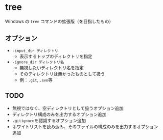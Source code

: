 # tree
Windows の `tree` コマンドの拡張版（を目指したもの）

## オプション

- `-input_dir ディレクトリ`
  + 表示するトップのディレクトリを指定
- `-ignore_dir ディレクトリ名`
  + 無視したいディレクトリ名を指定
  + そのディレクトリは無かったものとして扱う
  + 例：`.git`, `.svn`等
 
## TODO

- 無視ではなく、空ディレクトリとして扱うオプション追加
- ディレクトリ構成のみを出力するオプション追加
- `.gitignore`を認識するオプション追加
- ホワイトリストを読み込み、そのファイルの構成のみを出力するオプション追加
